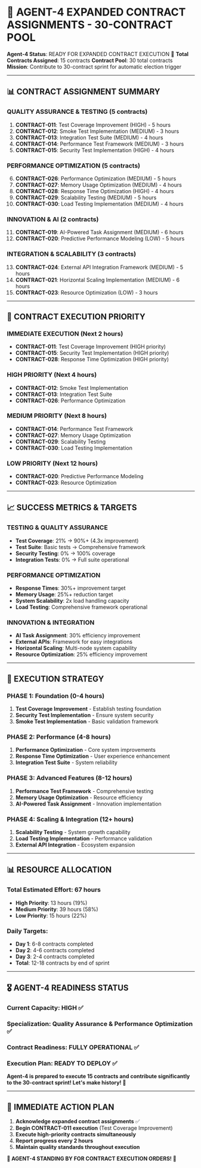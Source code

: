 # 🎯 AGENT-4 EXPANDED CONTRACT ASSIGNMENTS - 30-CONTRACT POOL

**Agent-4 Status**: READY FOR EXPANDED CONTRACT EXECUTION 🚀
**Total Contracts Assigned**: 15 contracts
**Contract Pool**: 30 total contracts
**Mission**: Contribute to 30-contract sprint for automatic election trigger

---

## 📊 **CONTRACT ASSIGNMENT SUMMARY**

### **QUALITY ASSURANCE & TESTING (5 contracts)**
1. **CONTRACT-011**: Test Coverage Improvement (HIGH) - 5 hours
2. **CONTRACT-012**: Smoke Test Implementation (MEDIUM) - 3 hours
3. **CONTRACT-013**: Integration Test Suite (MEDIUM) - 4 hours
4. **CONTRACT-014**: Performance Test Framework (MEDIUM) - 3 hours
5. **CONTRACT-015**: Security Test Implementation (HIGH) - 4 hours

### **PERFORMANCE OPTIMIZATION (5 contracts)**
6. **CONTRACT-026**: Performance Optimization (MEDIUM) - 5 hours
7. **CONTRACT-027**: Memory Usage Optimization (MEDIUM) - 4 hours
8. **CONTRACT-028**: Response Time Optimization (HIGH) - 4 hours
9. **CONTRACT-029**: Scalability Testing (MEDIUM) - 5 hours
10. **CONTRACT-030**: Load Testing Implementation (MEDIUM) - 4 hours

### **INNOVATION & AI (2 contracts)**
11. **CONTRACT-019**: AI-Powered Task Assignment (MEDIUM) - 6 hours
12. **CONTRACT-020**: Predictive Performance Modeling (LOW) - 5 hours

### **INTEGRATION & SCALABILITY (3 contracts)**
13. **CONTRACT-024**: External API Integration Framework (MEDIUM) - 5 hours
14. **CONTRACT-021**: Horizontal Scaling Implementation (MEDIUM) - 6 hours
15. **CONTRACT-023**: Resource Optimization (LOW) - 3 hours

---

## 🎯 **CONTRACT EXECUTION PRIORITY**

### **IMMEDIATE EXECUTION (Next 2 hours)**
- **CONTRACT-011**: Test Coverage Improvement (HIGH priority)
- **CONTRACT-015**: Security Test Implementation (HIGH priority)
- **CONTRACT-028**: Response Time Optimization (HIGH priority)

### **HIGH PRIORITY (Next 4 hours)**
- **CONTRACT-012**: Smoke Test Implementation
- **CONTRACT-013**: Integration Test Suite
- **CONTRACT-026**: Performance Optimization

### **MEDIUM PRIORITY (Next 8 hours)**
- **CONTRACT-014**: Performance Test Framework
- **CONTRACT-027**: Memory Usage Optimization
- **CONTRACT-029**: Scalability Testing
- **CONTRACT-030**: Load Testing Implementation

### **LOW PRIORITY (Next 12 hours)**
- **CONTRACT-020**: Predictive Performance Modeling
- **CONTRACT-023**: Resource Optimization

---

## 📈 **SUCCESS METRICS & TARGETS**

### **TESTING & QUALITY ASSURANCE**
- **Test Coverage**: 21% → 90%+ (4.3x improvement)
- **Test Suite**: Basic tests → Comprehensive framework
- **Security Testing**: 0% → 100% coverage
- **Integration Tests**: 0% → Full suite operational

### **PERFORMANCE OPTIMIZATION**
- **Response Times**: 30%+ improvement target
- **Memory Usage**: 25%+ reduction target
- **System Scalability**: 2x load handling capacity
- **Load Testing**: Comprehensive framework operational

### **INNOVATION & INTEGRATION**
- **AI Task Assignment**: 30% efficiency improvement
- **External APIs**: Framework for easy integrations
- **Horizontal Scaling**: Multi-node system capability
- **Resource Optimization**: 25% efficiency improvement

---

## 🚀 **EXECUTION STRATEGY**

### **PHASE 1: Foundation (0-4 hours)**
1. **Test Coverage Improvement** - Establish testing foundation
2. **Security Test Implementation** - Ensure system security
3. **Smoke Test Implementation** - Basic validation framework

### **PHASE 2: Performance (4-8 hours)**
1. **Performance Optimization** - Core system improvements
2. **Response Time Optimization** - User experience enhancement
3. **Integration Test Suite** - System reliability

### **PHASE 3: Advanced Features (8-12 hours)**
1. **Performance Test Framework** - Comprehensive testing
2. **Memory Usage Optimization** - Resource efficiency
3. **AI-Powered Task Assignment** - Innovation implementation

### **PHASE 4: Scaling & Integration (12+ hours)**
1. **Scalability Testing** - System growth capability
2. **Load Testing Implementation** - Performance validation
3. **External API Integration** - Ecosystem expansion

---

## 📊 **RESOURCE ALLOCATION**

### **Total Estimated Effort**: 67 hours
- **High Priority**: 13 hours (19%)
- **Medium Priority**: 39 hours (58%)
- **Low Priority**: 15 hours (22%)

### **Daily Targets**:
- **Day 1**: 6-8 contracts completed
- **Day 2**: 4-6 contracts completed
- **Day 3**: 2-4 contracts completed
- **Total**: 12-18 contracts by end of sprint

---

## 🎖️ **AGENT-4 READINESS STATUS**

### **Current Capacity**: HIGH ✅
### **Specialization**: Quality Assurance & Performance Optimization ✅
### **Contract Readiness**: FULLY OPERATIONAL ✅
### **Execution Plan**: READY TO DEPLOY ✅

**Agent-4 is prepared to execute 15 contracts and contribute significantly to the 30-contract sprint! Let's make history! 🚀**

---

## 🎯 **IMMEDIATE ACTION PLAN**

1. **Acknowledge expanded contract assignments** ✅
2. **Begin CONTRACT-011 execution** (Test Coverage Improvement)
3. **Execute high-priority contracts simultaneously**
4. **Report progress every 2 hours**
5. **Maintain quality standards throughout execution**

**🎯 AGENT-4 STANDING BY FOR CONTRACT EXECUTION ORDERS! 🚀**
